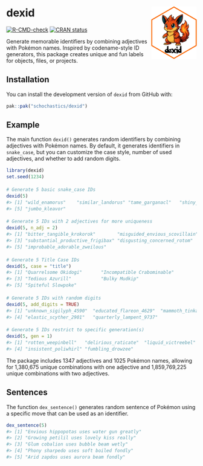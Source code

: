 
<!-- README.md is generated from README.Rmd. Please edit that file -->

# dexid <img src="man/figures/logo.png" align="right" height="139" alt="" />

<!-- badges: start -->

[![R-CMD-check](https://github.com/schochastics/dexid/actions/workflows/R-CMD-check.yaml/badge.svg)](https://github.com/schochastics/dexid/actions/workflows/R-CMD-check.yaml)
[![CRAN
status](https://www.r-pkg.org/badges/version/dexid)](https://CRAN.R-project.org/package=dexid)
<!-- badges: end -->

Generate memorable identifiers by combining adjectives with Pokémon
names. Inspired by codename-style ID generators, this package creates
unique and fun labels for objects, files, or projects.

## Installation

You can install the development version of `dexid` from GitHub with:

``` r
pak::pak("schochastics/dexid")
```

## Example

The main function `dexid()` generates random identifiers by combining
adjectives with Pokémon names. By default, it generates identifiers in
`snake_case`, but you can customize the case style, number of used
adjectives, and whether to add random digits.

``` r
library(dexid)
set.seed(1234)

# Generate 5 basic snake_case IDs
dexid(5)
#> [1] "wild_enamorus"    "similar_landorus" "tame_garganacl"   "shiny_bibarel"   
#> [5] "jumbo_kleavor"

# Generate 5 IDs with 2 adjectives for more uniqueness
dexid(5, n_adj = 2)
#> [1] "bitter_tangible_krokorok"        "misguided_envious_scovillain"   
#> [3] "substantial_productive_frigibax" "disgusting_concerned_rotom"     
#> [5] "improbable_adorable_zweilous"

# Generate 5 Title Case IDs
dexid(5, case = "title")
#> [1] "Quarrelsome Okidogi"       "Incompatible Crabominable"
#> [3] "Tedious Azurill"           "Bulky Mudkip"             
#> [5] "Spiteful Slowpoke"

# Generate 5 IDs with random digits
dexid(5, add_digits = TRUE)
#> [1] "unknown_sigilyph_4590"  "educated_flareon_4629"  "mammoth_tinkaton_9346" 
#> [4] "elastic_scyther_2901"   "quarterly_lampent_9737"

# Generate 5 IDs restrict to specific generation(s)
dexid(5, gen = 1)
#> [1] "rotten_weepinbell"   "delirious_raticate"  "liquid_victreebel"  
#> [4] "insistent_poliwhirl" "fumbling_drowzee"
```

The package includes 1347 adjectives and 1025 Pokémon names, allowing
for 1,380,675 unique combinations with one adjective and 1,859,769,225
unique combinations with two adjectives.

## Sentences

The function `dex_sentence()` generates random sentence of Pokémon using
a specific move that can be used as an identifier.

``` r
dex_sentence(5)
#> [1] "Envious hippopotas uses water gun greatly"
#> [2] "Growing petilil uses lovely kiss really"  
#> [3] "Glum cobalion uses bubble beam wetly"     
#> [4] "Phony sharpedo uses soft boiled fondly"   
#> [5] "Arid zapdos uses aurora beam fondly"
```
